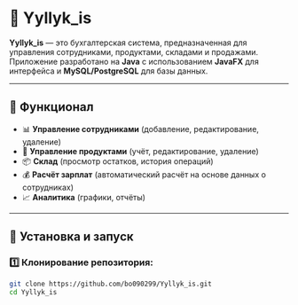 # 📌 Yyllyk_is

**Yyllyk_is** — это бухгалтерская система, предназначенная для управления сотрудниками, продуктами, складами и продажами. Приложение разработано на **Java** с использованием **JavaFX** для интерфейса и **MySQL/PostgreSQL** для базы данных.

---

## 🚀 **Функционал**
- 📊 **Управление сотрудниками** (добавление, редактирование, удаление)
- 🛒 **Управление продуктами** (учёт, редактирование, удаление)
- 📦 **Склад** (просмотр остатков, история операций)
- 💰 **Расчёт зарплат** (автоматический расчёт на основе данных о сотрудниках)
- 📈 **Аналитика** (графики, отчёты)

---

## 🔧 **Установка и запуск**
### 1️⃣ Клонирование репозитория:
```bash
git clone https://github.com/bo090299/Yyllyk_is.git
cd Yyllyk_is
